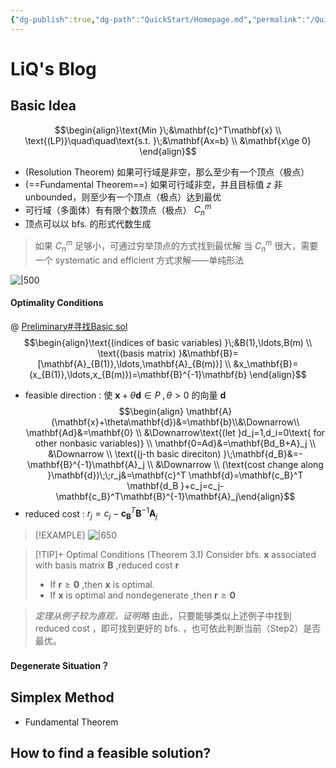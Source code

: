 ```yaml
---
{"dg-publish":true,"dg-path":"QuickStart/Homepage.md","permalink":"/QuickStart/Homepage/","pinned":true,"tags":["gardenEntry"],"noteIcon":"","created":"2024-07-25T12:14:39.204+08:00","updated":"2024-07-26T10:48:57.000+08:00"}
---
```


# LiQ's Blog

## Basic Idea
$$\begin{align}\text{Min }\;&\mathbf{c}^T\mathbf{x} \\
\text{(LP)}\quad\quad\text{s.t. }\;&\mathbf{Ax=b} \\
&\mathbf{x\ge 0}
\end{align}$$
- (Resolution Theorem) 如果可行域是非空，那么至少有一个顶点（极点） 
- (==Fundamental Theorem==) 如果可行域非空，并且目标值 $z$ 非 unbounded，则至少有一个顶点（极点）达到最优
- 可行域（多面体）有有限个数顶点（极点） $C_n^m$
- 顶点可以以 bfs. 的形式代数生成
> 如果 $C_n^m$ 足够小，可通过穷举顶点的方式找到最优解
> 当 $C_n^m$ 很大，需要一个 systematic and efficient 方式求解——单纯形法

![|500](/img/user/PHOTO/单纯形法-1.png)
#### Optimality Conditions
@ [Preliminary#寻找Basic sol](Preliminary.md#How%20to%20find%20basic%20solution?) 
$$\begin{align}\text{(indices of basic variables) }\;&B(1),\ldots,B(m) \\
\text{(basis matrix) }&\mathbf{B}=[\mathbf{A}_{B(1)},\ldots,\mathbf{A}_{B(m)}] \\
&x_\mathbf{B}=(x_{B(1)},\ldots,x_{B(m)})=\mathbf{B}^{-1}\mathbf{b}
\end{align}$$
- feasible direction : 使 $\mathbf{x}+\theta\mathbf{d}\in P\;,\theta>0$ 的向量 $\mathbf{d}$
$$\begin{align}
\mathbf{A}(\mathbf{x}+\theta\mathbf{d})&=\mathbf{b}\\&\Downarrow\\ \mathbf{Ad}&=\mathbf{0} \\
&\Downarrow\text{(let }d_j=1,d_i=0\text{ for other nonbasic variables)}  \\ 
\mathbf{0=Ad}&=\mathbf{Bd_B+A}_j \\ 
&\Downarrow  \\
\text{(j-th basic direciton) }\;\mathbf{d_B}&=-\mathbf{B}^{-1}\mathbf{A}_j \\
&\Downarrow  \\
(\text{cost change along }\mathbf{d})\;\;r_j&=\mathbf{c}^T \mathbf{d}=\mathbf{c_B}^T \mathbf{d_B }+c_j=c_j-\mathbf{c_B}^T\mathbf{B}^{-1}\mathbf{A}_j\end{align}$$ 
- reduced cost : $r_j=c_j-\mathbf{c_B}^T\mathbf{B}^{-1}\mathbf{A}_j$
> [!EXAMPLE]
![|650](https://liq-keep.oss-cn-qingdao.aliyuncs.com/img1/%E5%8D%95%E7%BA%AF%E5%BD%A2%E6%B3%95-2.png)

> [!TIP]+ Optimal Conditions (Theorem 3.1)
> Consider bfs. $\mathbf{x}$ associated with basis matrix $\mathbf{B}$ ,reduced cost $\mathbf{r}$
> - If $\mathbf{r}\ge\mathbf{0}$ ,then $\mathbf{x}$ is optimal.
> - If $\mathbf{x}$ is optimal and nondegenerate ,then $\mathbf{r}\ge\mathbf{0}$

> *定理从例子较为直观，证明略*
> 由此，只要能够类似上述例子中找到 reduced cost ，即可找到更好的 bfs. ，也可依此判断当前（Step2）是否最优。

#### Degenerate Situation？


## Simplex Method
<div><ul class="dataview list-view-ul"><li><span>Fundamental Theorem</span></li></ul></div>

## How to find a feasible solution?
